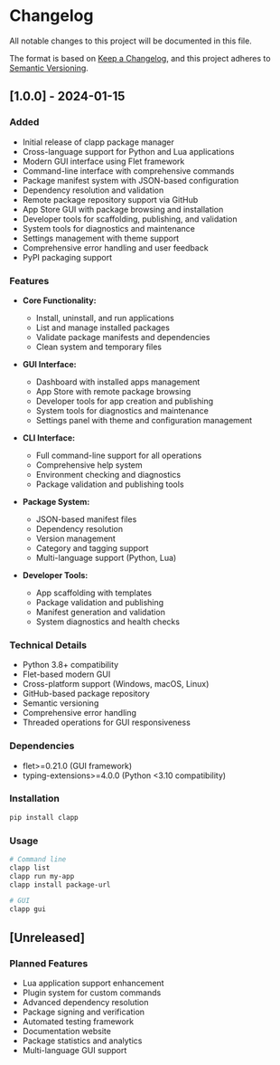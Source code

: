 # Changelog

All notable changes to this project will be documented in this file.

The format is based on [Keep a Changelog](https://keepachangelog.com/en/1.0.0/),
and this project adheres to [Semantic Versioning](https://semver.org/spec/v2.0.0.html).

## [1.0.0] - 2024-01-15

### Added
- Initial release of clapp package manager
- Cross-language support for Python and Lua applications
- Modern GUI interface using Flet framework
- Command-line interface with comprehensive commands
- Package manifest system with JSON-based configuration
- Dependency resolution and validation
- Remote package repository support via GitHub
- App Store GUI with package browsing and installation
- Developer tools for scaffolding, publishing, and validation
- System tools for diagnostics and maintenance
- Settings management with theme support
- Comprehensive error handling and user feedback
- PyPI packaging support

### Features
- **Core Functionality:**
  - Install, uninstall, and run applications
  - List and manage installed packages
  - Validate package manifests and dependencies
  - Clean system and temporary files

- **GUI Interface:**
  - Dashboard with installed apps management
  - App Store with remote package browsing
  - Developer tools for app creation and publishing
  - System tools for diagnostics and maintenance
  - Settings panel with theme and configuration management

- **CLI Interface:**
  - Full command-line support for all operations
  - Comprehensive help system
  - Environment checking and diagnostics
  - Package validation and publishing tools

- **Package System:**
  - JSON-based manifest files
  - Dependency resolution
  - Version management
  - Category and tagging support
  - Multi-language support (Python, Lua)

- **Developer Tools:**
  - App scaffolding with templates
  - Package validation and publishing
  - Manifest generation and validation
  - System diagnostics and health checks

### Technical Details
- Python 3.8+ compatibility
- Flet-based modern GUI
- Cross-platform support (Windows, macOS, Linux)
- GitHub-based package repository
- Semantic versioning
- Comprehensive error handling
- Threaded operations for GUI responsiveness

### Dependencies
- flet>=0.21.0 (GUI framework)
- typing-extensions>=4.0.0 (Python <3.10 compatibility)

### Installation
```bash
pip install clapp
```

### Usage
```bash
# Command line
clapp list
clapp run my-app
clapp install package-url

# GUI
clapp gui
```

## [Unreleased]

### Planned Features
- Lua application support enhancement
- Plugin system for custom commands
- Advanced dependency resolution
- Package signing and verification
- Automated testing framework
- Documentation website
- Package statistics and analytics
- Multi-language GUI support 